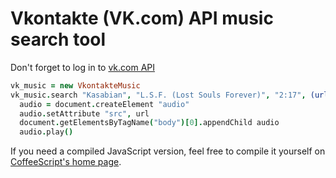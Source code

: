 # Vkontakte (VK.com) API music search tool

Don't forget to log in to [vk.com API](http://vk.com/developers.php?oid=-17680044&p=Open_API)

```coffeescript
vk_music = new VkontakteMusic
vk_music.search "Kasabian", "L.S.F. (Lost Souls Forever)", "2:17", (url) ->
  audio = document.createElement "audio"
  audio.setAttribute "src", url
  document.getElementsByTagName("body")[0].appendChild audio
  audio.play()
```

If you need a compiled JavaScript version, feel free to compile it yourself on [CoffeeScript's home page](http://jashkenas.github.com/coffee-script/).

